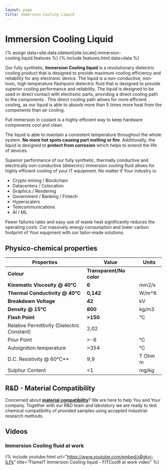 ```yaml
---
layout: page
title: Immersion Cooling Liquid
---
```

# Immersion Cooling Liquid

{% assign data=site.data.sitetext[site.locale].immersion-cooling.liquid.features %}
{% include features.html data=data %}

Our fully synthetic, **Immersion Cooling liquid** is a revolutionary dielectric cooling product that is designed to provide maximum cooling efficiency and reliability for any electronic device. The liquid is a non-conductive, non-toxic, high temperature flashpoint dielectric fluid that is designed to provide superior cooling performance and reliability. The liquid is designed to be used in direct contact with electronic parts, providing a direct cooling path to the components . This direct cooling path allows for more efficient cooling, as our liquid is able to absorb more than 5 times more heat from the components than air cooling.

Full immersion in coolant is a highly efficient way to keep hardware components cool and clean.

The liquid is able to maintain a consistent temperature throughout the whole system. **No more hot spots causing part melting or fire**.  Additionally, the liquid is designed to **protect from corrosion** which helps to extend the life of devices.

Superior performance of our fully synthetic, thermally conductive and electrically non-conductive (dielectric) immersion cooling fluid allows for highly efficient cooling of your IT equipment. No matter if Your industry is:

* Crypto mining / Blockchain
* Datacenters / Colocation
* Graphics / Rendering
* Government / Banking / Fintech
* Hyperscalers
* Telecommunications
* AI / ML

 Fewer failures rates and easy use of waste heat significantly reduces the operating costs. Cut massively energy consumption and lower carbon footprint of Your  equpment with our tailor-made solutions.

## Physico-chemical properties

|Properties|Value|Units|
-----------|-----|----|
|**Colour**|**Transparent/No color**||
|**Kinematic Viscosity @ 40°C**|**6**|mm2/s|
|**Thermal Conductivity @ 40°C**|**0,142**|W/m*K|
|**Breakdown Voltage**  |**42**|kV|
|**Density @ 15°C**|**800**|kg/m3|
|**Flash Point**|**>150**|°C|
|Relative Permittivity (Dielectric Constant)|2,02||
|Pour Point|>-6|°C|
|Autoignition temperature|>354|°C|
|D.C. Resistivity @ 60°C**|9,9|T Ohm m|
|Sulphur Content|<1|mg/kg|

## R&D - Material Compatibility

Concerned about **[material compatibility](/immersion-cooling/material-compatibility)**? We are here to help You and Your company. Together with our R&D team and labolatory we are ready to test chemical compatibility of provided samples using accepted industrial research methods.

## Videos

### Immersion Cooling fluid at work

{% include youtube.html url="https://www.youtube.com/embed/sBgkyj-ILFk" title="FlameIT Immersion Cooling liquid - FITCool6 at work video" %}

<!--
<iframe width="560" height="315" src="https://www.youtube.com/embed/sBgkyj-ILFk" title="" frameborder="0" allow="accelerometer; autoplay; clipboard-write; encrypted-media; gyroscope; picture-in-picture" allowfullscreen></iframe>
-->